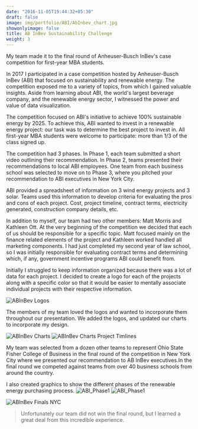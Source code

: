 ```yaml
---
date: "2016-11-05T19:44:32+05:30"
draft: false
image: img/portfolio/ABI/AbInbev_chart.jpg
showonlyimage: false
title: AB InBev Sustainability Challenge
weight: 3
---
```


My team made it to the final round of Anheuser-Busch InBev's case competition for first-year MBA students.
<!--more-->

In 2017 I participated in a case competition hosted by Anheuser-Busch InBev (ABI) that focused on sustainability and renewable energy. The competition exposed me to a variety of topics, from which I gained valuable insights. Aside from learning about ABI, the world's largest beverage company, and the renewable energy sector, I witnessed the power and value of data visualization. 

The competition focused on ABI's initiative to achieve 100% sustainable energy by 2025. To achieve this, ABI wanted to invest in a renewable energy project: our task was to determine the best project to invest in. All first-year MBA students were welcome to participate: more than 1/3 of the class signed up. 

The competition had 3 phases. In Phase 1, each team submitted a short video outlining their recommendation. In Phase 2, teams presented their recommendations to local ABI employees. One team from each business school was selected to move on to Phase 3, where you pitched your recommendation to ABI executives in New York City. 

ABI provided a spreadsheet of information on 3 wind energy projects and 3 solar. Teams used this information to develop criteria for evaluating the pros and cons of each project. Cost, project timeline, contract terms, electricity generated, construction company details, etc. 

In addition to myself, our team had two other members: Matt Morris and Kathleen Ott. At the very beginning of the competition we decided that each of us should be responsible for a specific topic. Matt focused mainly on the finance related elements of the project and Kathleen worked handled all marketing components. I had just completed my second year of law school, so I was initially responsible for evaluating contract terms and determining which, if any, government incentive programs ABI could benefit from. 

Initially I struggled to keep information organized because there was a lot of data for each project. I decided to create a logo for each of the projects along with a specific color so that it would be easier to mentally associate individual projects with their respective information. 

![ABInBev Logos][1]

The members of my team loved the logos and wanted to incorporate them throughout our presentation. We added the logos, and updated our charts to incorporate my design.

![ABInBev Charts][2]
![ABInBev Charts Project Timlines][4]

My team was selected from a dozen other teams to represent Ohio State Fisher College of Business in the final round of the competition in New York City where we presented our recommendation to AB InBev executives.In the final round we competed against teams from over 40 business schools from around the country. 

I also created graphics to show the different phases of the renewable energy purchasing process. 
![ABI_Phase1][5]
![ABI_Phase1][6]


![ABInBev Finals NYC][3]

> Unfortunately our team did not win the final round, but I learned a great deal from this incredible experience.



[1]: /img/portfolio/ABI/AbInbev_logos.JPG
[2]: /img/portfolio/ABI/AbInbev_chart.JPG
[3]: /img/portfolio/ABI/AbInbev_nyc.JPG
[4]: /img/portfolio/ABI/abinbev_timeline.PNG
[5]: /img/portfolio/ABI/abi_phase_1.PNG
[6]: /img/portfolio/ABI/abi_phase_2.PNG
